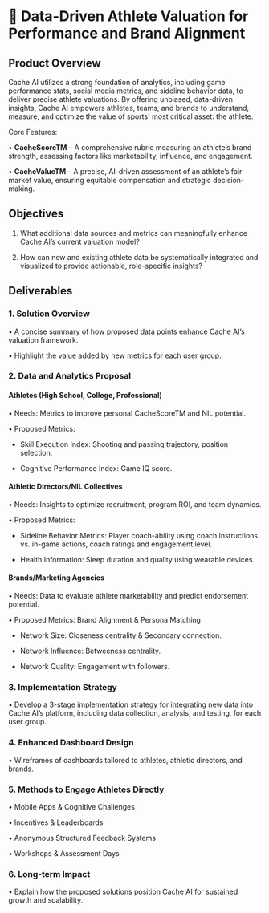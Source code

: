 # 🏅 Data-Driven Athlete Valuation for Performance and Brand Alignment

## Product Overview
Cache AI utilizes a strong foundation of analytics, including game performance stats, social media metrics, and sideline behavior data, to deliver precise athlete valuations. By offering unbiased, data-driven insights, Cache AI empowers athletes, teams, and brands to understand, measure, and optimize the value of sports' most critical asset: the athlete.

Core Features:

• **CacheScoreTM** – A comprehensive rubric measuring an athlete’s brand strength, assessing factors like marketability, influence, and engagement.

• **CacheValueTM** – A precise, AI-driven assessment of an athlete’s fair market value, ensuring equitable compensation and strategic decision-making.

## Objectives 
1. What additional data sources and metrics can meaningfully enhance Cache AI’s current valuation model?

2. How can new and existing athlete data be systematically integrated and visualized to provide actionable, role-specific insights?

## Deliverables

### 1. Solution Overview

• A concise summary of how proposed data points enhance Cache AI’s valuation framework.

• Highlight the value added by new metrics for each user group.

### 2. Data and Analytics Proposal

#### Athletes (High School, College, Professional)

• Needs: Metrics to improve personal CacheScoreTM and NIL potential.

• Proposed Metrics:

- Skill Execution Index: Shooting and passing trajectory, position selection.

- Cognitive Performance Index: Game IQ score.

#### Athletic Directors/NIL Collectives

• Needs: Insights to optimize recruitment, program ROI, and team dynamics.

• Proposed Metrics:

- Sideline Behavior Metrics: Player coach-ability using coach instructions vs. in-game actions, coach ratings and engagement level.

- Health Information: Sleep duration and quality using wearable devices.

#### Brands/Marketing Agencies

• Needs: Data to evaluate athlete marketability and predict endorsement potential.

• Proposed Metrics: Brand Alignment & Persona Matching

- Network Size: Closeness centrality & Secondary connection.

- Network Influence: Betweeness centrality.

- Network Quality: Engagement with followers.

### 3. Implementation Strategy

• Develop a 3-stage implementation strategy for integrating new data into Cache AI’s platform, including data collection, analysis, and testing, for each user group.

### 4. Enhanced Dashboard Design

• Wireframes of dashboards tailored to athletes, athletic directors, and brands.

### 5. Methods to Engage Athletes Directly

• Mobile Apps & Cognitive Challenges

• Incentives & Leaderboards

• Anonymous Structured Feedback Systems

• Workshops & Assessment Days

### 6. Long-term Impact

• Explain how the proposed solutions position Cache AI for sustained growth and scalability.
